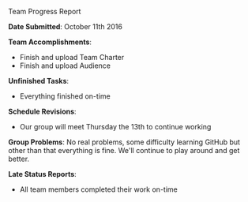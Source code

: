 Team Progress Report

**Date Submitted**: October 11th 2016

**Team Accomplishments**:
* Finish and upload Team Charter
* Finish and upload Audience 


**Unfinished Tasks**:
* Everything finished on-time

**Schedule Revisions**:
* Our group will meet Thursday the 13th to continue working

**Group Problems**:
No real problems, some difficulty learning GitHub but other than that everything is fine. We'll continue to play around and get better. 

**Late Status Reports**:
* All team members completed their work on-time 
